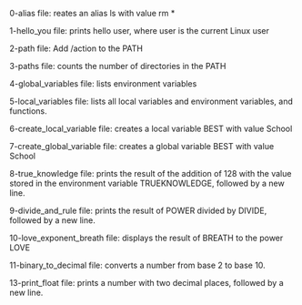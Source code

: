 0-alias file: reates an alias ls with value rm *

1-hello_you file: prints hello user, where user is the current Linux user

2-path file: Add /action to the PATH

3-paths file: counts the number of directories in the PATH

4-global_variables file: lists environment variables

5-local_variables file: lists all local variables and environment variables, and functions.

6-create_local_variable file: creates a local variable BEST with value School

7-create_global_variable file: creates a global variable BEST with value School

8-true_knowledge file: prints the result of the addition of 128 with the value stored in the environment variable TRUEKNOWLEDGE, followed by a new line.

9-divide_and_rule file: prints the result of POWER divided by DIVIDE, followed by a new line.

10-love_exponent_breath file: displays the result of BREATH to the power LOVE

11-binary_to_decimal file: converts a number from base 2 to base 10.

13-print_float file: prints a number with two decimal places, followed by a new line.
